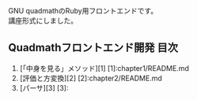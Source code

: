 GNU quadmathのRuby用フロントエンドです。  
講座形式にしました。  

## Quadmathフロントエンド開発 目次  
1. [「中身を見る」メソッド][1]
[1]:chapter1/README.md
2. [評価と方変換][2]
[2]:chapter2/README.md
3. [パーサ][3]
[3]:
